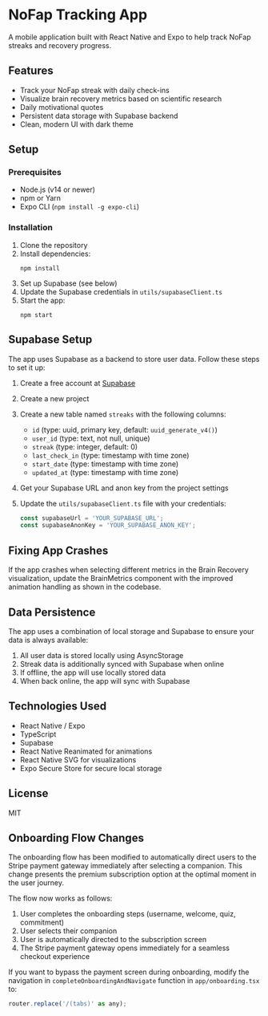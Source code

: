 # NoFap Tracking App

A mobile application built with React Native and Expo to help track NoFap streaks and recovery progress.

## Features

- Track your NoFap streak with daily check-ins
- Visualize brain recovery metrics based on scientific research
- Daily motivational quotes
- Persistent data storage with Supabase backend
- Clean, modern UI with dark theme

## Setup

### Prerequisites

- Node.js (v14 or newer)
- npm or Yarn
- Expo CLI (`npm install -g expo-cli`)

### Installation

1. Clone the repository
2. Install dependencies:
   ```
   npm install
   ```
3. Set up Supabase (see below)
4. Update the Supabase credentials in `utils/supabaseClient.ts`
5. Start the app:
   ```
   npm start
   ```

## Supabase Setup

The app uses Supabase as a backend to store user data. Follow these steps to set it up:

1. Create a free account at [Supabase](https://supabase.com)
2. Create a new project
3. Create a new table named `streaks` with the following columns:
   - `id` (type: uuid, primary key, default: `uuid_generate_v4()`)
   - `user_id` (type: text, not null, unique)
   - `streak` (type: integer, default: 0)
   - `last_check_in` (type: timestamp with time zone)
   - `start_date` (type: timestamp with time zone)
   - `updated_at` (type: timestamp with time zone)

4. Get your Supabase URL and anon key from the project settings
5. Update the `utils/supabaseClient.ts` file with your credentials:
   ```typescript
   const supabaseUrl = 'YOUR_SUPABASE_URL';
   const supabaseAnonKey = 'YOUR_SUPABASE_ANON_KEY';
   ```

## Fixing App Crashes

If the app crashes when selecting different metrics in the Brain Recovery visualization, update the BrainMetrics component with the improved animation handling as shown in the codebase.

## Data Persistence

The app uses a combination of local storage and Supabase to ensure your data is always available:

1. All user data is stored locally using AsyncStorage
2. Streak data is additionally synced with Supabase when online
3. If offline, the app will use locally stored data
4. When back online, the app will sync with Supabase

## Technologies Used

- React Native / Expo
- TypeScript
- Supabase
- React Native Reanimated for animations
- React Native SVG for visualizations
- Expo Secure Store for secure local storage

## License

MIT

## Onboarding Flow Changes

The onboarding flow has been modified to automatically direct users to the Stripe payment gateway immediately after selecting a companion. This change presents the premium subscription option at the optimal moment in the user journey.

The flow now works as follows:
1. User completes the onboarding steps (username, welcome, quiz, commitment)
2. User selects their companion
3. User is automatically directed to the subscription screen
4. The Stripe payment gateway opens immediately for a seamless checkout experience

If you want to bypass the payment screen during onboarding, modify the navigation in `completeOnboardingAndNavigate` function in `app/onboarding.tsx` to:

```js
router.replace('/(tabs)' as any);
``` 
